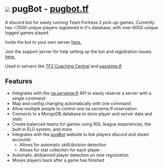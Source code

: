 
<h1><img src="https://cdn.discordapp.com/app-icons/989250144895655966/532b4d9f51941774f944acddae564c18.png?size=64"> pugBot - <a href="https://pugbot.tf">pugbot.tf</a></h1>




A discord bot for easily running Team Fortress 2 pick-up-games. Currently has >2500 unique players registered in it's database, with over 6000 unique logged games played.

Invite the bot to your own server [here.](https://pugbot.tf/invite)

Join the support server for help setting up the bot and registration issues [here.](https://discord.gg/qcQBD3CAAw)

Used in servers like [TF2 Coaching Central](https://discord.gg/tf2-coaching-central-tf2cc-727627956058325052) and [passtime.tf](https://passtime.tf/)

## Features ##
- Integrates with the [na.serveme.tf](https://na.serveme.tf/) API to easily reserve a server with a single command
- Map and config changing automatically with one command
- Allow multiple people to control one na.serveme.tf reservation
- Connects to a MongoDB database to store player and server data and stats
- Create balanced teams for games using RGL league experiences, the built in ELO system, and more
- Integrates with the [pugBot](https://pugbot.tf/) website to link players discord and steam accounts
  - Allows for automatic skill/division detection
  - Allows for stat collection for each player
- Automatic alt/banned player detection on new registration
- Moves players back after a game has finished
